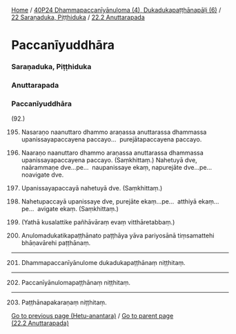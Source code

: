 
[Home](/) / [40P24 Dhammapaccanīyānuloma (4), Dukadukapaṭṭhānapāḷi (6)](../../../40P24.md) / [22 Saraṇaduka, Piṭṭhiduka](../../22.md) / [22.2 Anuttarapada](../22.2.md)

# Paccanīyuddhāra

### Saraṇaduka, Piṭṭhiduka

### Anuttarapada

### Paccanīyuddhāra

(92.)

195. Nasaraṇo naanuttaro dhammo araṇassa anuttarassa dhammassa upanissayapaccayena paccayo…  purejātapaccayena paccayo.

196. Naaraṇo naanuttaro dhammo araṇassa anuttarassa dhammassa upanissayapaccayena paccayo. (Saṃkhittaṃ.) Nahetuyā dve, naārammaṇe dve…pe…  naupanissaye ekaṃ, napurejāte dve…pe…  noavigate dve.

197. Upanissayapaccayā nahetuyā dve. (Saṃkhittaṃ.)

198. Nahetupaccayā upanissaye dve, purejāte ekaṃ…pe…  atthiyā ekaṃ…pe…  avigate ekaṃ. (Saṃkhittaṃ.)

199. (Yathā kusalattike pañhāvāraṃ evaṃ vitthāretabbaṃ.)

200. Anulomadukatikapaṭṭhānato paṭṭhāya yāva pariyosānā tiṃsamattehi bhāṇavārehi paṭṭhānaṃ.

---

201. Dhammapaccanīyānulome dukadukapaṭṭhānaṃ niṭṭhitaṃ.



---

202. Paccanīyānulomapaṭṭhānaṃ niṭṭhitaṃ.



---

203. Paṭṭhānapakaraṇaṃ niṭṭhitaṃ.



[Go to previous page (Hetu-anantara)](Hetu-anantara.md) / [Go to parent page (22.2 Anuttarapada)](../22.2.md)


